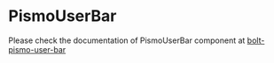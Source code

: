 # PismoUserBar

Please check the documentation of PismoUserBar component at [bolt-pismo-user-bar](https://bolt.pismolabs.io/packages-core-components-pismo-user-bar)
